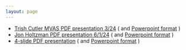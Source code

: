```yaml
---
layout: page
---
```


- [Trish Cutler MVAS PDF presentation 3/24](presentations/DarkSkyPresentationToMVAS.pdf)  ( and [Powerpoint format](presentations/DarkSkyPresentationToMVAS.pptx) )
- [Jon Holtzman PDF presentation 6/1/24](presentations/DarkSky.pdf)  ( and [Powerpoint format](presentations/DarkSky.pptx) )
- [4-slide PDF presentation](presentations/NMDarkSkyShort.pdf)  ( and [Powerpoint format](presentations/NMDarkSkyShort.pptx) )

